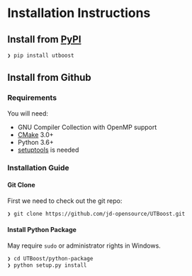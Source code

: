 # Installation Instructions

## Install from [PyPI](https://pypi.org/project/utboost/)

```bash
❯ pip install utboost
```

## Install from Github

### Requirements

You will need:

* GNU Compiler Collection with OpenMP support
* [CMake](https://cmake.org/) 3.0+
* Python 3.6+
* [setuptools](https://pypi.python.org/pypi/setuptools) is needed

### Installation Guide

#### Git Clone

First we need to check out the git repo:

```bash
❯ git clone https://github.com/jd-opensource/UTBoost.git
```

#### Install Python Package

May require `sudo` or administrator rights in Windows.

```bash
❯ cd UTBoost/python-package
❯ python setup.py install
```

